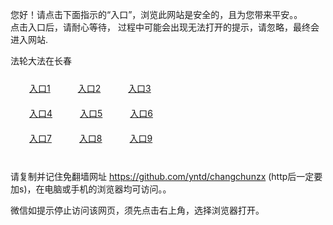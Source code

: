您好！请点击下面指示的“入口”，浏览此网站是安全的，且为您带来平安。。 <br/>
点击入口后，请耐心等待， 过程中可能会出现无法打开的提示，请忽略，最终会进入网站. </br>

法轮大法在长春<br/>
<div style="padding:10px"><a style="margin:20px" target="_blank" href="https://djotlswsfxcrm.cloudfront.net/2Qpsp?tyumyfz" id="ccLink1" rel="nofollow">入口1</a> <a target="_blank" style="margin:20px" href="https://d3lf3rkkq2gj6j.cloudfront.net/2Qpsp?ofwxtx" id="ccLink2" rel="nofollow">入口2</a> <a style="margin:20px" target="_blank" href="https://d1xprxfx5fc29b.cloudfront.net/2Qpsp?ijbewaz" id="ccLink3" rel="nofollow">入口3</a></div>

<div style="padding:10px" ><a style="margin:20px" target="_blank" href="https://djotlswsfxcrm.cloudfront.net/2Qpsp?tyumyfz" id="ccLink4" rel="nofollow">入口4</a> <a style="margin:20px" href="https://d3lf3rkkq2gj6j.cloudfront.net/2Qpsp?ofwxtx" target="_blank" id="ccLink5" rel="nofollow">入口5</a> <a style="margin:20px" href="https://d1xprxfx5fc29b.cloudfront.net/2Qpsp?ijbewaz" target="_blank" id="ccLink6" rel="nofollow">入口6</a></div>

<div style="padding:10px"><a style="margin:20px" target="_blank" href="https://djotlswsfxcrm.cloudfront.net/2Qpsp?tyumyfz" id="ccLink7" rel="nofollow">入口7</a> <a style="margin:20px" href="https://d3lf3rkkq2gj6j.cloudfront.net/2Qpsp?ofwxtx" target="_blank" id="ccLink8" rel="nofollow">入口8</a> <a style="margin:20px" target="_blank" href="https://d1xprxfx5fc29b.cloudfront.net/2Qpsp?ijbewaz" id="ccLink9" rel="nofollow">入口9</a></div>

<br/>



请复制并记住免翻墙网址 https://github.com/yntd/changchunzx (http后一定要加s)，在电脑或手机的浏览器均可访问。。<br/>

微信如提示停止访问该网页，须先点击右上角，选择浏览器打开。
